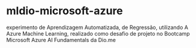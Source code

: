 # mldio-microsoft-azure
experimento de Aprendizagem Automatizada, de Regressão, utilizando A Azure Machine Learning, realizado como desafio de projeto no Bootcamp Microsoft Azure AI Fundamentals da Dio.me
